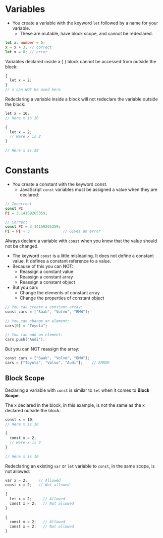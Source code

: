 # Variables
* You create a variable with the keyword `let` followed by a name for your variable.
	* These are mutable, have block scope, and cannot be redeclared.

```typescript
let x: number = 5;
x = x + 3; // correct
let x = 8; // error

```

Variables declared inside a { } block cannot be accessed from outside the block:
```typescript
{  
  let x = 2;  
}  
// x can NOT be used here
```

Redeclaring a variable inside a block will not redeclare the variable outside the block:
```typescript
let x = 10;  
// Here x is 10  
  
{  
  let x = 2;  
  // Here x is 2  
}  
  
// Here x is 10
```

# Constants
* You create a constant with the keyword const.
	* JavaScript `const` variables must be assigned a value when they are declared:

```typescript
// Incorrect
const PI
PI = 3.14159265359;
```

```TypeScript
// Correct
const PI = 3.14159265359;
PI = PI + 3               // Gives an error
```

Always declare a variable with `const` when you know that the value should not be changed.

* The keyword `const` is a little misleading. It does not define a constant value. It defines a constant reference to a value.
* Because of this you can NOT:
	* Reassign a constant value
	* Reassign a constant array
	* Reassign a constant object
* But you can:
	* Change the elements of constant array
	* Change the properties of constant object

```typescript
// You can create a constant array:  
const cars = ["Saab", "Volvo", "BMW"];  
  
// You can change an element:  
cars[0] = "Toyota";  
  
// You can add an element:  
cars.push("Audi");
```

But you can NOT reassign the array:
```typescript
const cars = ["Saab", "Volvo", "BMW"];
cars = ["Toyota", "Volvo", "Audi"];    // ERROR
```

## Block Scope
Declaring a variable with `const` is similar to `let` when it comes to **Block Scope**.

The x declared in the block, in this example, is not the same as the x declared outside the block:
```typescript
const x = 10;  
// Here x is 10  
  
{  
  const x = 2;  
  // Here x is 2  
}  
  
// Here x is 10
```

Redeclaring an existing `var` or `let` variable to `const`, in the same scope, is not allowed:
```typescript
var x = 2;     // Allowed  
const x = 2;   // Not allowed  
  
{  
  let x = 2;     // Allowed  
  const x = 2;   // Not allowed  
}  
  
{  
  const x = 2;   // Allowed  
  const x = 2;   // Not allowed  
}
```